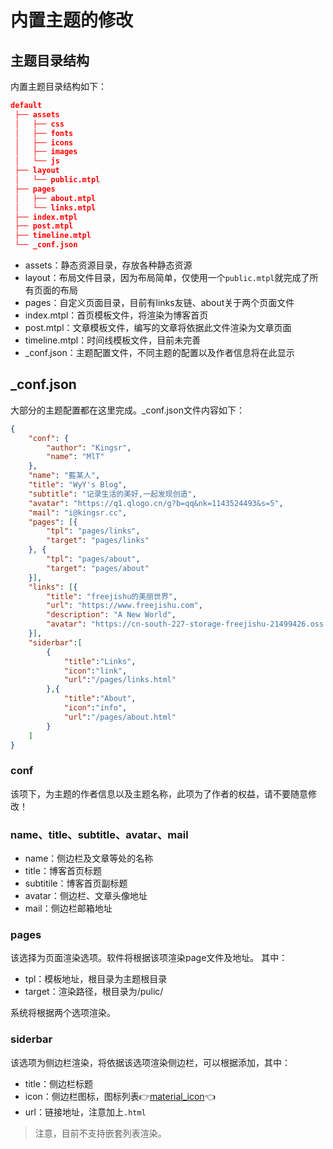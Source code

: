 # 内置主题的修改

## 主题目录结构

内置主题目录结构如下：

```json
default
 ├── assets
 │   ├── css
 │   ├── fonts
 │   ├── icons
 │   ├── images
 │   └── js
 ├── layout
 │   └── public.mtpl
 ├── pages
 │   ├── about.mtpl
 │   └── links.mtpl
 ├── index.mtpl
 ├── post.mtpl
 ├── timeline.mtpl
 └── _conf.json
 ```

- assets：静态资源目录，存放各种静态资源
- layout：布局文件目录，因为布局简单，仅使用一个`public.mtpl`就完成了所有页面的布局
- pages：自定义页面目录，目前有links友链、about关于两个页面文件
- index.mtpl：首页模板文件，将渲染为博客首页
- post.mtpl：文章模板文件，编写的文章将依据此文件渲染为文章页面
- timeline.mtpl：时间线模板文件，目前未完善
- _conf.json：主题配置文件，不同主题的配置以及作者信息将在此显示

## _conf.json

大部分的主题配置都在这里完成。_conf.json文件内容如下：

```json
{
    "conf": {
        "author": "Kingsr",
        "name": "MlT"
    },
    "name": "藍某人",
    "title": "WyY's Blog",
    "subtitle": "记录生活的美好,一起发现创造",
    "avatar": "https://q1.qlogo.cn/g?b=qq&nk=1143524493&s=5",
    "mail": "i@kingsr.cc",
    "pages": [{
        "tpl": "pages/links",
        "target": "pages/links"
    }, {
        "tpl": "pages/about",
        "target": "pages/about"
    }],
    "links": [{
        "title": "freejishu的美丽世界",
        "url": "https://www.freejishu.com",
        "description": "A New World",
        "avatar": "https://cn-south-227-storage-freejishu-21499426.oss.dogecdn.com/g.jpg"
    }],
    "siderbar":[
        {
            "title":"Links",
            "icon":"link",
            "url":"/pages/links.html"
        },{
            "title":"About",
            "icon":"info",
            "url":"/pages/about.html"
        }
    ]
}
```

### conf

该项下，为主题的作者信息以及主题名称，此项为了作者的权益，请不要随意修改！

### name、title、subtitle、avatar、mail

- name：侧边栏及文章等处的名称
- title：博客首页标题
- subtitile：博客首页副标题
- avatar：侧边栏、文章头像地址
- mail：侧边栏邮箱地址

### pages

该选择为页面渲染选项。软件将根据该项渲染page文件及地址。
其中：

- tpl：模板地址，根目录为主题根目录
- target：渲染路径，根目录为/pulic/

系统将根据两个选项渲染。

### siderbar

该选项为侧边栏渲染，将依据该选项渲染侧边栏，可以根据添加，其中：

- title：侧边栏标题
- icon：侧边栏图标，图标列表👉[material_icon](https://www.mdui.org/docs/material_icon)👈
- url：链接地址，注意加上`.html`

>注意，目前不支持嵌套列表渲染。

